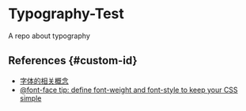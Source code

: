 # Typography-Test

A repo about typography

## References {#custom-id}

* [字体的相关概念](https://blog.xulihang.me/typographical-concepts/)
* [@font-face tip: define font-weight and font-style to keep your CSS simple](https://www.456bereastreet.com/archive/201012/font-face_tip_define_font-weight_and_font-style_to_keep_your_css_simple/)
